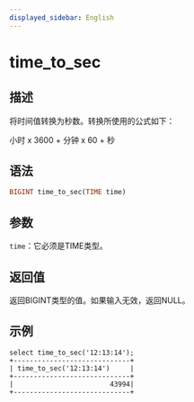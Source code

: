 ```yaml
---
displayed_sidebar: English
---
```


# time_to_sec

## 描述

将时间值转换为秒数。转换所使用的公式如下：

小时 x 3600 + 分钟 x 60 + 秒

## 语法

```Haskell
BIGINT time_to_sec(TIME time)
```

## 参数

`time`：它必须是TIME类型。

## 返回值

返回BIGINT类型的值。如果输入无效，返回NULL。

## 示例

```plain
select time_to_sec('12:13:14');
+-----------------------------+
| time_to_sec('12:13:14')     |
+-----------------------------+
|                        43994|
+-----------------------------+
```